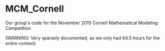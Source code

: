 # MCM_Cornell
Our group's code for the November 2015 Cornell Mathematical Modeling Competition

(WARNING: Very sparsely documented, as we only had 64.5 hours for the entire contest)